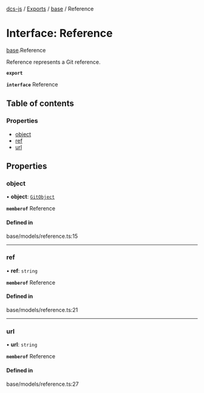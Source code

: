 [dcs-js](../README.md) / [Exports](../modules.md) / [base](../modules/base.md) / Reference

# Interface: Reference

[base](../modules/base.md).Reference

Reference represents a Git reference.

**`export`**

**`interface`** Reference

## Table of contents

### Properties

- [object](base.Reference.md#object)
- [ref](base.Reference.md#ref)
- [url](base.Reference.md#url)

## Properties

### <a id="object" name="object"></a> object

• **object**: [`GitObject`](base.GitObject.md)

**`memberof`** Reference

#### Defined in

base/models/reference.ts:15

___

### <a id="ref" name="ref"></a> ref

• **ref**: `string`

**`memberof`** Reference

#### Defined in

base/models/reference.ts:21

___

### <a id="url" name="url"></a> url

• **url**: `string`

**`memberof`** Reference

#### Defined in

base/models/reference.ts:27
